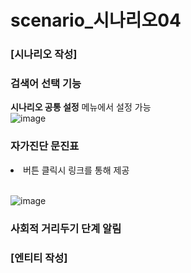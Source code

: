 # scenario_시나리오04

### [시나리오 작성]
### 검색어 선택 기능
<b>시나리오 공통 설정</b> 메뉴에서 설정 가능<br>
![image](https://user-images.githubusercontent.com/48379869/99186872-8ed78a00-2796-11eb-9536-b008ae790de4.png)
<br>

### 자가진단 문진표
<li> 버튼 클릭시 링크를 통해 제공 </li>
<br>

![image](https://user-images.githubusercontent.com/48379869/99187171-5b95fa80-2798-11eb-8338-1ee7a42c6c70.png)


### 사회적 거리두기 단계 알림


### [엔티티 작성]
